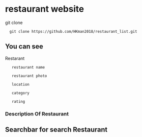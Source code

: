 # restaurant website



git clone
    
      git clone https://github.com/HKman2018/restaurant_list.git
## You can see

 Restarant  

       restaurant name 
       
       restaurant photo
       
       location 
       
       category    
       
       rating 

### Description Of Restaurant

## Searchbar for search Restaurant
